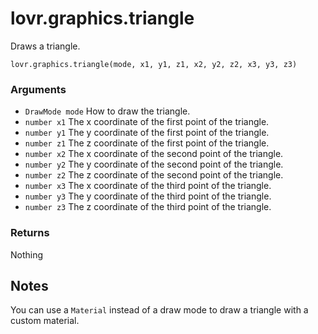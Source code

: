<!--
category: reference
-->

lovr.graphics.triangle
===

Draws a triangle.

    lovr.graphics.triangle(mode, x1, y1, z1, x2, y2, z2, x3, y3, z3)

### Arguments

- `DrawMode mode` How to draw the triangle.
- `number x1` The x coordinate of the first point of the triangle.
- `number y1` The y coordinate of the first point of the triangle.
- `number z1` The z coordinate of the first point of the triangle.
- `number x2` The x coordinate of the second point of the triangle.
- `number y2` The y coordinate of the second point of the triangle.
- `number z2` The z coordinate of the second point of the triangle.
- `number x3` The x coordinate of the third point of the triangle.
- `number y3` The y coordinate of the third point of the triangle.
- `number z3` The z coordinate of the third point of the triangle.

### Returns

Nothing

Notes
---

You can use a `Material` instead of a draw mode to draw a triangle with a custom material.
